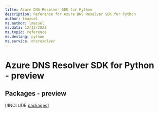 ```yaml
---
title: Azure DNS Resolver SDK for Python
description: Reference for Azure DNS Resolver SDK for Python
author: lmazuel
ms.author: lmazuel
ms.data: 12/12/2022
ms.topic: reference
ms.devlang: python
ms.service: dnsresolver
---
```

# Azure DNS Resolver SDK for Python - preview
## Packages - preview
[!INCLUDE [packages](dns-resolver-index.md)]